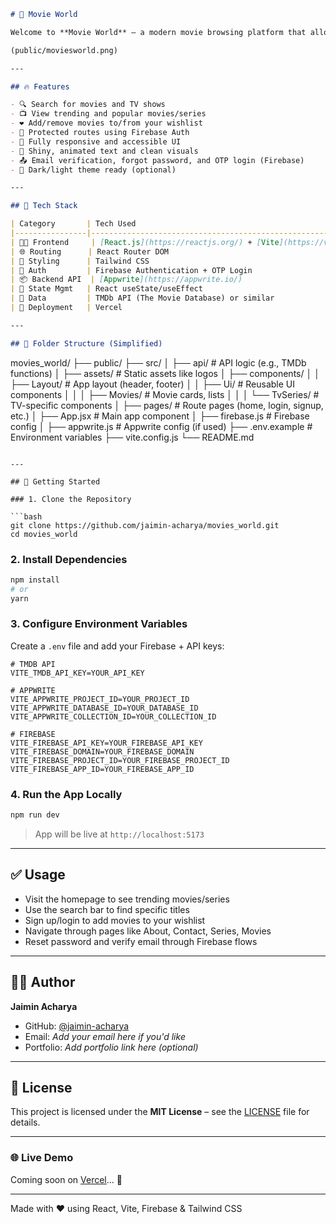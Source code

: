 ```markdown
# 🎥 Movie World

Welcome to **Movie World** – a modern movie browsing platform that allows users to explore trending movies and series, manage wishlists, and enjoy a seamless movie discovery experience.

(public/moviesworld.png)

---

## 🔥 Features

- 🔍 Search for movies and TV shows  
- 📺 View trending and popular movies/series  
- ❤️ Add/remove movies to/from your wishlist  
- 🔐 Protected routes using Firebase Auth  
- 📱 Fully responsive and accessible UI  
- 🎨 Shiny, animated text and clean visuals  
- 📤 Email verification, forgot password, and OTP login (Firebase)  
- 🌙 Dark/light theme ready (optional)

---

## 🧰 Tech Stack

| Category       | Tech Used                                                      |
|----------------|-----------------------------------------------------------------|
| 🧑‍💻 Frontend     | [React.js](https://reactjs.org/) + [Vite](https://vitejs.dev/) |
| 🌐 Routing      | React Router DOM                                               |
| 🎨 Styling      | Tailwind CSS                                                   |
| 🔐 Auth         | Firebase Authentication + OTP Login                            |
| 📦 Backend API  | [Appwrite](https://appwrite.io/)                               |
| 📁 State Mgmt   | React useState/useEffect                                       |
| 🍿 Data         | TMDb API (The Movie Database) or similar                       |
| 🚀 Deployment   | Vercel                                                         |

---

## 📁 Folder Structure (Simplified)

```

movies_world/
├── public/
├── src/
│   ├── api/                 # API logic (e.g., TMDb functions)
│   ├── assets/              # Static assets like logos
│   ├── components/
│   │   ├── Layout/          # App layout (header, footer)
│   │   ├── Ui/              # Reusable UI components
│   │   │   ├── Movies/      # Movie cards, lists
│   │   │   └── TvSeries/    # TV-specific components
│   ├── pages/               # Route pages (home, login, signup, etc.)
│   ├── App.jsx              # Main app component
│   ├── firebase.js          # Firebase config
│   ├── appwrite.js          # Appwrite config (if used)
├── .env.example             # Environment variables
├── vite.config.js
└── README.md

````

---

## 🚀 Getting Started

### 1. Clone the Repository

```bash
git clone https://github.com/jaimin-acharya/movies_world.git
cd movies_world
````

### 2. Install Dependencies

```bash
npm install
# or
yarn
```

### 3. Configure Environment Variables

Create a `.env` file and add your Firebase + API keys:

```env
# TMDB API
VITE_TMDB_API_KEY=YOUR_API_KEY

# APPWRITE
VITE_APPWRITE_PROJECT_ID=YOUR_PROJECT_ID
VITE_APPWRITE_DATABASE_ID=YOUR_DATABASE_ID
VITE_APPWRITE_COLLECTION_ID=YOUR_COLLECTION_ID

# FIREBASE
VITE_FIREBASE_API_KEY=YOUR_FIREBASE_API_KEY
VITE_FIREBASE_DOMAIN=YOUR_FIREBASE_DOMAIN
VITE_FIREBASE_PROJECT_ID=YOUR_FIREBASE_PROJECT_ID
VITE_FIREBASE_APP_ID=YOUR_FIREBASE_APP_ID
```

### 4. Run the App Locally

```bash
npm run dev
```

> App will be live at `http://localhost:5173`

---

## ✅ Usage

* Visit the homepage to see trending movies/series
* Use the search bar to find specific titles
* Sign up/login to add movies to your wishlist
* Navigate through pages like About, Contact, Series, Movies
* Reset password and verify email through Firebase flows

---

## 👨‍💻 Author

**Jaimin Acharya**

* GitHub: [@jaimin-acharya](https://github.com/jaimin-acharya)
* Email: *Add your email here if you'd like*
* Portfolio: *Add portfolio link here (optional)*

---

## 📜 License

This project is licensed under the **MIT License** – see the [LICENSE](./LICENSE) file for details.

---

### 🌐 Live Demo

Coming soon on [Vercel](https://vercel.com/)... 👀

---

Made with ❤️ using React, Vite, Firebase & Tailwind CSS

```

